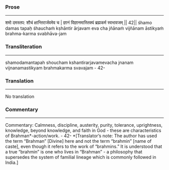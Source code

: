 ### Prose 
 --- 
शमो दमस्तप: शौचं क्षान्तिरार्जवमेव च |
ज्ञानं विज्ञानमास्तिक्यं ब्रह्मकर्म स्वभावजम् || 42||
śhamo damas tapaḥ śhauchaṁ kṣhāntir ārjavam eva cha
jñānaṁ vijñānam āstikyaṁ brahma-karma svabhāva-jam

### Transliteration 
 --- 
shamodamantapah shoucham kshantirarjavamevacha jnanam vijnanamastikyam brahmakarma svavajam - 42-

### Translation 
 --- 
No translation

### Commentary 
 --- 
Commentary: Calmness, discipline, austerity, purity, tolerance, uprightness, knowledge, beyond knowledge, and faith in God - these are characteristics of Brahman*-action/work. - 42- *[Translator’s note: The author has used the term “Brahman” [Divine] here and not the term “brahmin” [name of caste], even though it refers to the work of “brahmins.” It is understood that a true “brahmin” is one who lives in “Brahman” - a philosophy that supersedes the system of familial lineage which is commonly followed in India.]